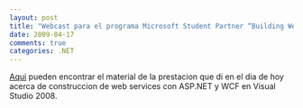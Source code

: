 ```yaml
---
layout: post
title: "Webcast para el programa Microsoft Student Partner “Building Web Services”"
date: 2009-04-17
comments: true
categories: .NET
---
```


[Aqui](/images/legacy/WebServices.ppt) pueden encontrar
el material de la prestacion que di en el dia de hoy acerca de
construccion de web services con ASP.NET y WCF en Visual Studio 2008.

